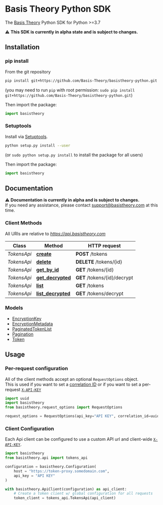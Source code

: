 # Basis Theory Python SDK

The [Basis Theory](https://basistheory.com/) Python SDK for Python >=3.7

:warning: **This SDK is currently in alpha state and is subject to changes.**

## Installation

### pip install

From the git repository

```sh
pip install git+https://github.com/Basis-Theory/basistheory-python.git
```

(you may need to run `pip` with root permission: `sudo pip install git+https://github.com/Basis-Theory/basistheory-python.git`)

Then import the package:

```python
import basistheory
```

### Setuptools

Install via [Setuptools](http://pypi.python.org/pypi/setuptools).

```sh
python setup.py install --user
```

(or `sudo python setup.py install` to install the package for all users)

Then import the package:

```python
import basistheory
```

## Documentation

:warning: **Documentation is currently in alpha and is subject to changes.**<br>
If you need any assistance, please contact support@basistheory.com at this time.

### Client Methods

All URIs are relative to *https://api.basistheory.com*

Class | Method | HTTP request
------------ | ------------- | -------------
*TokensApi* | [**create**](docs/TokensApi.md#create) | **POST** /tokens
*TokensApi* | [**delete**](docs/TokensApi.md#delete) | **DELETE** /tokens/{id}
*TokensApi* | [**get_by_id**](docs/TokensApi.md#get_by_id) | **GET** /tokens/{id}
*TokensApi* | [**get_decrypted**](docs/TokensApi.md#get_decrypted) | **GET** /tokens/{id}/decrypt
*TokensApi* | [**list**](docs/TokensApi.md#list) | **GET** /tokens
*TokensApi* | [**list_decrypted**](docs/TokensApi.md#list_decrypted) | **GET** /tokens/decrypt

### Models

- [EncryptionKey](docs/EncryptionKey.md)
- [EncryptionMetadata](docs/EncryptionMetadata.md)
- [PaginatedTokenList](docs/PaginatedTokenList.md)
- [Pagination](docs/Pagination.md)
- [Token](docs/Token.md)

## Usage

### Per-request configuration

All of the client methods accept an optional `RequestOptions` object.<br>This is
used if you want to set a [correlation ID](https://docs.basistheory.com/api-reference/?shell#request-correlation) or if you want to set a per-request [`X-API-KEY`](https://docs.basistheory.com/api-reference/?shell#authentication)

```python
import uuid
import basistheory
from basistheory.request_options import RequestOptions

request_options = RequestOptions(api_key="API KEY", correlation_id=uuid.uuid4())
```

### Client Configuration

Each Api client can be configured to use a custom API url and client-wide [`X-API-KEY`](https://docs.basistheory.com/api-reference/?shell#authentication).

```python
import basistheory
from basistheory.api import tokens_api

configuration = basistheory.Configuration(
    host = "https://token-proxy.somedomain.com",
    api_key = "API KEY"
)

with basistheory.ApiClient(configuration) as api_client:
    # Create a token client w/ global configuration for all requests
    token_client = tokens_api.TokensApi(api_client)
```